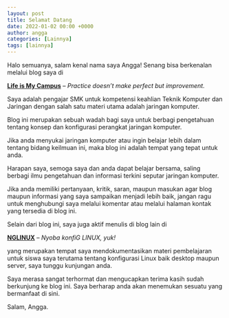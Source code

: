 ```yaml
---
layout: post
title: Selamat Datang
date: 2022-01-02 00:00 +0000
author: angga
categories: [Lainnya]
tags: [lainnya]
---
```


Halo semuanya, salam kenal nama saya Angga! Senang bisa berkenalan melalui blog saya di

**[Life is My Campus](https://lifeismycampus.com)** – _Practice doesn’t make perfect but improvement._

Saya adalah pengajar SMK untuk kompetensi keahlian Teknik Komputer dan Jaringan dengan salah satu materi utama adalah jaringan komputer.

Blog ini merupakan sebuah wadah bagi saya untuk berbagi pengetahuan tentang konsep dan konfigurasi perangkat jaringan komputer.

Jika anda menyukai jaringan komputer atau ingin belajar lebih dalam tentang bidang keilmuan ini, maka blog ini adalah tempat yang tepat untuk anda.

Harapan saya, semoga saya dan anda dapat belajar bersama, saling berbagi ilmu pengetahuan dan informasi terkini seputar jaringan komputer.

Jika anda memiliki pertanyaan, kritik, saran, maupun masukan agar blog maupun informasi yang saya sampaikan menjadi lebih baik, jangan ragu untuk menghubungi saya melalui komentar atau melalui halaman kontak yang tersedia di blog ini.

Selain dari blog ini, saya juga aktif menulis di blog lain di

**[NGLINUX](https://nglinux.com)** – _Nyoba konfiG LINUX, yuk!_

yang merupakan tempat saya mendokumentasikan materi pembelajaran untuk siswa saya terutama tentang konfigurasi Linux baik desktop maupun server, saya tunggu kunjungan anda.

Saya merasa sangat terhormat dan mengucapkan terima kasih sudah berkunjung ke blog ini. Saya berharap anda akan menemukan sesuatu yang bermanfaat di sini.

Salam, Angga.
